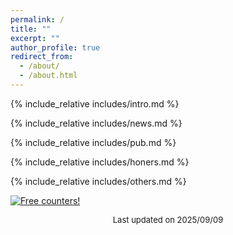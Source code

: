 ```yaml
---
permalink: /
title: ""
excerpt: ""
author_profile: true
redirect_from: 
  - /about/
  - /about.html
---
```


<span class='anchor' id='about-me'></span>

{% include_relative includes/intro.md %}

{% include_relative includes/news.md %}

{% include_relative includes/pub.md %}

{% include_relative includes/honers.md %}

{% include_relative includes/others.md %}

<a href="https://info.flagcounter.com/RpBh"><img src="https://s01.flagcounter.com/countxl/RpBh/bg_FFFFFF/txt_000000/border_CCCCCC/columns_8/maxflags_30/viewers_0/labels_1/pageviews_1/flags_1/percent_0/" alt="Free counters!" border="0"></a>

<script type='text/javascript' id='clustrmaps' src='//cdn.clustrmaps.com/map_v2.js?cl=ffffff&w=486&t=tt&d=delbcR5F-4JyHOBOX_RBwwElRbRXtcFtYvUEyDbPl60&co=2d78ad&cmo=3acc3a&cmn=ff5353&ct=ffffff'></script>

<div style="text-align: center; font-size: small;">
  Last updated on 2025/09/09
</div>